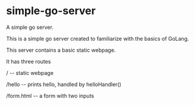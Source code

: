 # simple-go-server
A simple go server.

This is a simple go server created to familiarize with the basics of GoLang.

This server contains a basic static webpage.

It has three routes  

/          -- static webpage

/hello     -- prints hello, handled by helloHandler()

/form.html -- a form with two inputs
